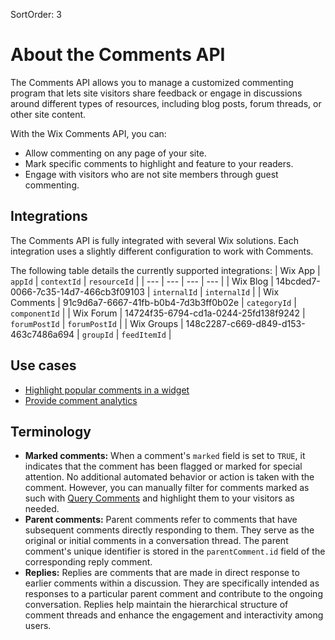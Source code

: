SortOrder: 3
# About the Comments API

The Comments API allows you to manage a customized commenting program that lets site visitors share feedback or engage in discussions around different types of resources, including blog posts, forum threads, or other site content.

With the Wix Comments API, you can:
+ Allow commenting on any page of your site.
+ Mark specific comments to highlight and feature to your readers.
+ Engage with visitors who are not site members through guest commenting.

## Integrations
The Comments API is fully integrated with several Wix solutions. Each integration uses a slightly different configuration to work with Comments.  

The following table details the currently supported integrations:
| Wix App | `appId` | `contextId` | `resourceId` |
| --- | --- | --- | --- |
| Wix Blog | 14bcded7-0066-7c35-14d7-466cb3f09103 | `internalId` | `internalId` |
| Wix Comments | 91c9d6a7-6667-41fb-b0b4-7d3b3ff0b02e | `categoryId` | `componentId` |
| Wix Forum | 14724f35-6794-cd1a-0244-25fd138f9242 | `forumPostId` | `forumPostId` |
| Wix Groups | 148c2287-c669-d849-d153-463c7486a694 | `groupId` | `feedItemId` |

## Use cases
+ [Highlight popular comments in a widget](https://dev.wix.com/api/rest/comments/comments/sample-flows#comments_comments_sample-flows_highlight-popular-comments-in-a-widget)
+ [Provide comment analytics](https://dev.wix.com/api/rest/comments/comments/sample-flows#comments_comments_sample-flows_provide-comment-analytics)

## Terminology
+ **Marked comments:** When a comment's `marked` field is set to `TRUE`, it indicates that the comment has been flagged or marked for special attention. No additional automated behavior or action is taken with the comment. However, you can manually filter for comments marked as such with [Query Comments](https://dev.wix.com/api/rest/comments/comments/query-comments) and highlight them to your visitors as needed.
+ **Parent comments:** Parent comments refer to comments that have subsequent comments directly responding to them. They serve as the original or initial comments in a conversation thread. The parent comment's unique identifier is stored in the `parentComment.id` field of the corresponding reply comment.
+ **Replies:** Replies are comments that are made in direct response to earlier comments within a discussion. They are specifically intended as responses to a particular parent comment and contribute to the ongoing conversation. Replies help maintain the hierarchical structure of comment threads and enhance the engagement and interactivity among users.
